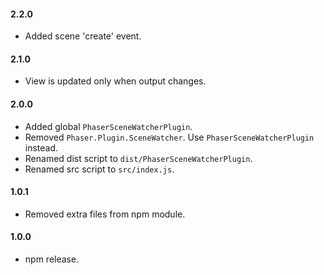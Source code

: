#### 2.2.0

- Added scene 'create' event.

#### 2.1.0

- View is updated only when output changes.

#### 2.0.0

- Added global `PhaserSceneWatcherPlugin`.
- Removed `Phaser.Plugin.SceneWatcher`. Use `PhaserSceneWatcherPlugin` instead.
- Renamed dist script to `dist/PhaserSceneWatcherPlugin`.
- Renamed src script to `src/index.js`.

#### 1.0.1

- Removed extra files from npm module.

#### 1.0.0

- npm release.
